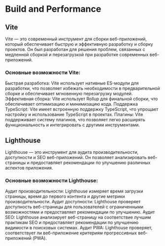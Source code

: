 # Build and Performance

## Vite
Vite — это современный инструмент для сборки веб-приложений, который обеспечивает быструю и эффективную разработку и сборку проектов. Он был разработан для решения проблем, связанных с медленной сборкой и перезагрузкой при разработке современных веб-приложений.

### Основные возможности Vite:

Быстрая разработка: Vite использует нативные ES-модули для разработки, что позволяет избежать необходимости в предварительной сборке и обеспечивает мгновенную перезагрузку модулей.
Эффективная сборка: Vite использует Rollup для финальной сборки, что обеспечивает оптимизацию и минимизацию кода.
Поддержка TypeScript: Vite имеет встроенную поддержку TypeScript, что упрощает настройку и использование TypeScript в проектах.
Плагины: Vite поддерживает систему плагинов, что позволяет легко расширять функциональность и интегрировать с другими инструментами.


## Lighthouse
Lighthouse — это инструмент для аудита производительности, доступности и SEO веб-приложений. Он позволяет анализировать веб-страницы и предоставляет рекомендации по улучшению различных аспектов приложения.

### Основные возможности Lighthouse:

Аудит производительности: Lighthouse измеряет время загрузки страницы, время до первого контента и другие метрики производительности.
Аудит доступности: Lighthouse проверяет доступность веб-страницы для пользователей с ограниченными возможностями и предоставляет рекомендации по улучшению.
Аудит SEO: Lighthouse анализирует веб-страницу на соответствие лучшим практикам SEO и предоставляет рекомендации по улучшению видимости в поисковых системах.
Аудит PWA: Lighthouse проверяет, соответствует ли веб-приложение критериям прогрессивных веб-приложений (PWA).